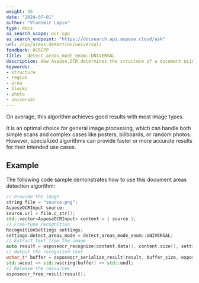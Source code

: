 ```yaml
---
weight: 35
date: "2024-07-01"
author: "Vladimir Lapin"
type: docs
ai_search_scope: ocr_cpp
ai_search_endpoint: "https://docsearch.api.aspose.cloud/ask"
url: /cpp/areas-detection/universal/
feedback: OCRCPP
title:  detect_areas_mode_enum::UNIVERSAL
description: How Aspose.OCR determines the structure of a document using the detect_areas_mode_enum::UNIVERSAL algorithm.
keywords:
- structure
- region
- area
- blocks
- photo
- universal
---
```


On average, this algorithm achieves good results with most image types.

It is an optimal choice for general image processing, which can handle both simple scans and complex cases like posters, billboards, or random photos. However, specialized algorithms can provide faster or more accurate results for their intended use cases.

## Example

The following code sample demonstrates how to use this document areas detection algorithm:

```cpp
// Provide the image
string file = "source.png";
AsposeOCRInput source;
source.url = file.c_str();
std::vector<AsposeOCRInput> content = { source };
// Fine-tune recognition
RecognitionSettings settings;
settings.detect_areas_mode = detect_areas_mode_enum::UNIVERSAL;
// Extract text from the image
auto result = asposeocr_recognize(content.data(), content.size(), settings);
// Output the recognized text
wchar_t* buffer = asposeocr_serialize_result(result, buffer_size, export_format::text);
std::wcout << std::wstring(buffer) << std::endl;
// Release the resources
asposeocr_free_result(result);
```
